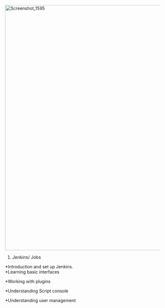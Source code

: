 <img width="800" alt="Screenshot_1595" src="https://user-images.githubusercontent.com/13994900/87205181-72997d00-c2cc-11ea-901a-574dd8f815fb.png">

1. Jenkins/ Jobs

*Introduction and set up Jenkins.                                                                                                                                                    
*Learning basic interfaces

*Working with plugins

*Understanding Script console

*Understanding user management
